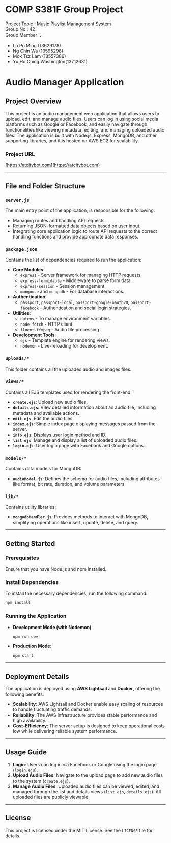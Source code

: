 # COMP S381F Group Project
Project Topic : Music Playlist Management System  
Group No : 42  
Group Member ：  
- Lo Po Ming (13629178)
- Ng Chin Wa (13595298)
- Mok Tsz Lam (13557386)
- Yu Ho Ching Washington(13712631)


# Audio Manager Application

## Project Overview

This project is an audio management web application that allows users to upload, edit, and manage audio files. Users can log in using social media platforms such as Google or Facebook, and easily navigate through functionalities like viewing metadata, editing, and managing uploaded audio files. The application is built with Node.js, Express, MongoDB, and other supporting libraries, and it is hosted on AWS EC2 for scalability.

### Project URL

[https://atcitybot.com](https://atcitybot.com)

---

## File and Folder Structure

### `server.js`
The main entry point of the application, is responsible for the following:
- Managing routes and handling API requests.
- Returning JSON-formatted data objects based on user input.
- Integrating core application logic to route API requests to the correct handling functions and provide appropriate data responses.

### `package.json`
Contains the list of dependencies required to run the application:
- **Core Modules**: 
  - `express` - Server framework for managing HTTP requests.
  - `express-formidable` - Middleware to parse form data.
  - `express-session` - Session management.
  - `mongoose` and `mongodb` - For database interactions.
- **Authentication**: 
  - `passport`, `passport-local`, `passport-google-oauth20`, `passport-facebook` - Authentication and social login strategies.
- **Utilities**: 
  - `dotenv` - To manage environment variables.
  - `node-fetch` - HTTP client.
  - `fluent-ffmpeg` - Audio file processing.
- **Development Tools**: 
  - `ejs` - Template engine for rendering views.
  - `nodemon` - Live-reloading for development.

### `uploads/*`
This folder contains all the uploaded audio and images files.

### `views/*`
Contains all EJS templates used for rendering the front-end:
- **`create.ejs`**: Upload new audio files.
- **`details.ejs`**: View detailed information about an audio file, including metadata and available actions.
- **`edit.ejs`**: Edit the audio files.
- **`index.ejs`**: Simple index page displaying messages passed from the server.
- **`info.ejs`**: Displays user login method and ID.
- **`list.ejs`**: Manage and display a list of uploaded audio files.
- **`login.ejs`**: User login page with Facebook and Google options.

### `models/*`
Contains data models for MongoDB:
- **`audioModel.js`**: Defines the schema for audio files, including attributes like format, bit rate, duration, and volume parameters.

### `lib/*`
Contains utility libraries:
- **`mongodbHandler.js`**: Provides methods to interact with MongoDB, simplifying operations like insert, update, delete, and query.

---

## Getting Started

### Prerequisites
Ensure that you have Node.js and npm installed.

### Install Dependencies
To install the necessary dependencies, run the following command:
```sh
npm install
```

### Running the Application
- **Development Mode (with Nodemon)**:
  ```sh
  npm run dev
  ```
- **Production Mode**:
  ```sh
  npm start
  ```

---

## Deployment Details
The application is deployed using **AWS Lightsail** and **Docker**, offering the following benefits:
- **Scalability**: AWS Lightsail and Docker enable easy scaling of resources to handle fluctuating traffic demands.
- **Reliability**: The AWS infrastructure provides stable performance and high availability.
- **Cost-Efficiency**: The server setup is designed to keep operational costs low while delivering reliable system performance.

---

## Usage Guide
1. **Login**: Users can log in via Facebook or Google using the login page (`login.ejs`).
2. **Upload Audio Files**: Navigate to the upload page to add new audio files to the system (`create.ejs`).
3. **Manage Audio Files**: Uploaded audio files can be viewed, edited, and managed through the list and details views (`list.ejs`, `details.ejs`). All uploaded files are publicly viewable.

---

## License
This project is licensed under the MIT License. See the `LICENSE` file for details.
